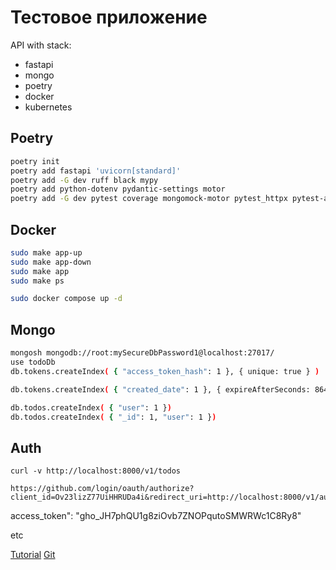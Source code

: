 
# Тестовое приложение

API with stack: 
* fastapi
* mongo
* poetry
* docker
* kubernetes


## Poetry 

```bash
poetry init
poetry add fastapi 'uvicorn[standard]'
poetry add -G dev ruff black mypy
poetry add python-dotenv pydantic-settings motor
poetry add -G dev pytest coverage mongomock-motor pytest_httpx pytest-asyncio
```


## Docker

``` bash
sudo make app-up
sudo make app-down
sudo make app
sudo make ps

sudo docker compose up -d

```

## Mongo

```bash
mongosh mongodb://root:mySecureDbPassword1@localhost:27017/
use todoDb
db.tokens.createIndex( { "access_token_hash": 1 }, { unique: true } ) 

db.tokens.createIndex( { "created_date": 1 }, { expireAfterSeconds: 86400 } )

db.todos.createIndex( { "user": 1 })
db.todos.createIndex( { "_id": 1, "user": 1 })
```


## Auth

```shell
curl -v http://localhost:8000/v1/todos

```


```
https://github.com/login/oauth/authorize?client_id=Ov23lizZ77UiHHRUDa4i&redirect_uri=http://localhost:8000/v1/auth/callback
```


access_token": "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"

etc

[Tutorial](https://dev.to/dpills/fastapi-production-setup-guide-1hhh)
[Git](https://github.com/dpills/fastapi-prod-guide)